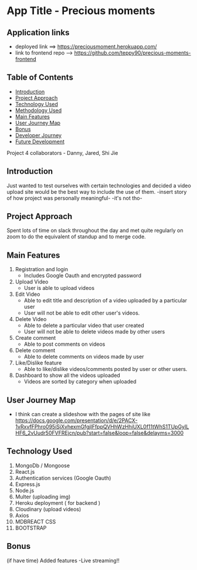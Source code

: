 # App Title - Precious moments

## Application links

- deployed link ==> https://preciousmoment.herokuapp.com/
- link to frontend repo --> https://github.com/teppy90/precious-moments-frontend

## Table of Contents
- [Introduction](#Introduction)
- [Project Approach](#project-approach)
- [Technology Used](#Technology-used)
- [Methodology Used](#Methodology)
- [Main Features](#Main-features)
- [User Journey Map](#User-Journey-Map)
- [Bonus](#Bonus)
- [Developer Journey](#Developer-Journey)
- [Future Development](#Future-Development)

Project 4 collaborators - Danny, Jared, Shi Jie

## Introduction

Just wanted to test ourselves with certain technologies and decided a video upload site would be the best way to include the use of them. 
-insert story of how project was personally meaningful-
-it's not tho-

## Project Approach

Spent lots of time on slack throughout the day and met quite regularly on zoom to do the equivalent of standup and to merge code.

## Main Features
1. Registration and login
   - Includes Google Oauth and encrypted password
2. Upload Video
   - User is able to upload videos
4. Edit Video
   - Able to edit title and description of a video uploaded by a particular user
   - User will not be able to edit other user's videos.
5. Delete Video
   - Able to delete a particular video that user created 
   - User will not be able to delete videos made by other users
6. Create comment
   - Able to post comments on videos
7. Delete comment
   - Able to delete comments on videos made by user
8. Like/Dislike feature
   - Able to like/dislike videos/comments posted by user or other users.
9. Dashboard to show all the videos uploaded
   - Videos are sorted by category when uploaded

## User Journey Map
-  I think can create a slideshow with the pages of site like  https://docs.google.com/presentation/d/e/2PACX-1vRxvfFPhro095iSjXvhexmGfgjIFfppQVHhWzHhiUXL0f11tWhS1TUpGyILHF6_2vUudr50FVFREjcn/pub?start=false&loop=false&delayms=3000

## Technology Used

1) MongoDb / Mongoose
2) React.js
3) Authentication services (Google Oauth)
4) Express.js
5) Node.js
6) Multer (uploading img)
7) Heroku deployment ( for backend )
8) Cloudinary (upload videos)
10) Axios
12) MDBREACT CSS
13) BOOTSTRAP

## Bonus
(if have time)
Added features
-Live streaming!!


